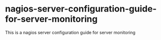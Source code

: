 # nagios-server-configuration-guide-for-server-monitoring
This is a nagios server configuration guide for server monitoring
